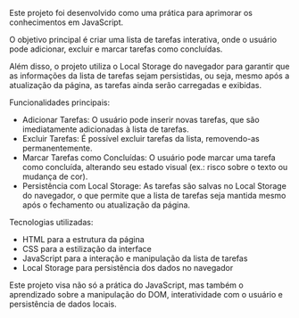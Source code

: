 Este projeto foi desenvolvido como uma prática para aprimorar os conhecimentos em JavaScript. 

O objetivo principal é criar uma lista de tarefas interativa, onde o usuário pode adicionar, excluir e marcar tarefas como concluídas.

Além disso, o projeto utiliza o Local Storage do navegador para garantir que as informações da lista de tarefas sejam persistidas, ou seja, mesmo após a atualização da página, as tarefas ainda serão carregadas e exibidas.

Funcionalidades principais:

- Adicionar Tarefas: O usuário pode inserir novas tarefas, que são imediatamente adicionadas à lista de tarefas.
- Excluir Tarefas: É possível excluir tarefas da lista, removendo-as permanentemente.
- Marcar Tarefas como Concluídas: O usuário pode marcar uma tarefa como concluída, alterando seu estado visual (ex.: risco sobre o texto ou mudança de cor).
- Persistência com Local Storage: As tarefas são salvas no Local Storage do navegador, o que permite que a lista de tarefas seja mantida mesmo após o fechamento ou atualização da página.

Tecnologias utilizadas:

- HTML para a estrutura da página
- CSS para a estilização da interface
- JavaScript para a interação e manipulação da lista de tarefas
- Local Storage para persistência dos dados no navegador

Este projeto visa não só a prática do JavaScript, mas também o aprendizado sobre a manipulação do DOM, interatividade com o usuário e persistência de dados locais.
